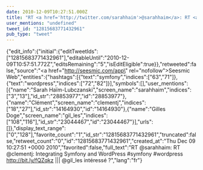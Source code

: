 ```yaml
---
date: 2010-12-09T10:27:51.000Z
title: "RT <a href='http://twitter.com/sarahhaim'>@sarahhaim</a>: RT <a href='http://twitter.com/clementj'>@clementj</a>: Integrating Symfony and WordPress #symfony #wordpress http://bit.ly/fQZqkz ||| <a href='http://twitter.com/gil_les'>@gil_les</a> intéressé ?″"
user_mentions: "undefined"
tweet_id: "12815683771432961"
pub_type: "tweet"
---
```

{"edit_info":{"initial":{"editTweetIds":["12815683771432961"],"editableUntil":"2010-12-09T10:57:51.772Z","editsRemaining":"5","isEditEligible":true}},"retweeted":false,"source":"<a href=\"http://seesmic.com/app\" rel=\"nofollow\">Seesmic Web</a>","entities":{"hashtags":[{"text":"symfony","indices":["63","71"]},{"text":"wordpress","indices":["72","82"]}],"symbols":[],"user_mentions":[{"name":"Sarah Haïm-Lubczanski","screen_name":"sarahhaim","indices":["3","13"],"id_str":"28853977","id":"28853977"},{"name":"Clément","screen_name":"clementj","indices":["18","27"],"id_str":"14164930","id":"14164930"},{"name":"Gilles Doge","screen_name":"gil_les","indices":["108","116"],"id_str":"23044467","id":"23044467"}],"urls":[]},"display_text_range":["0","128"],"favorite_count":"1","id_str":"12815683771432961","truncated":false,"retweet_count":"0","id":"12815683771432961","created_at":"Thu Dec 09 10:27:51 +0000 2010","favorited":false,"full_text":"RT @sarahhaim: RT @clementj: Integrating Symfony and WordPress #symfony #wordpress http://bit.ly/fQZqkz ||| @gil_les intéressé ?","lang":"fr"}
